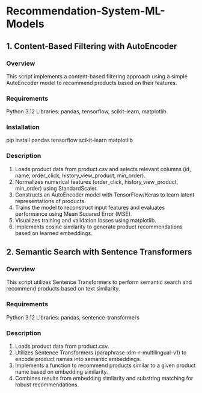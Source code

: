 # Recommendation-System-ML-Models
## 1. Content-Based Filtering with AutoEncoder
### Overview 
This script implements a content-based filtering approach using a simple AutoEncoder model to recommend products based on their features.
### Requirements 
Python 3.12
Libraries: pandas, tensorflow, scikit-learn, matplotlib
### Installation 
pip install pandas tensorflow scikit-learn matplotlib
### Description 
1. Loads product data from product.csv and selects relevant columns (id, name, order_click, history_view_product, min_order).
2. Normalizes numerical features (order_click, history_view_product, min_order) using StandardScaler.
3. Constructs an AutoEncoder model with TensorFlow/Keras to learn latent representations of products.
4. Trains the model to reconstruct input features and evaluates performance using Mean Squared Error (MSE).
5. Visualizes training and validation losses using matplotlib.
6. Implements cosine similarity to generate product recommendations based on learned embeddings.

## 2. Semantic Search with Sentence Transformers
### Overview
This script utilizes Sentence Transformers to perform semantic search and recommend products based on text similarity.
### Requirements 
Python 3.12 
Libraries: pandas, sentence-transformers
### Description 
1. Loads product data from product.csv.
2. Utilizes Sentence Transformers (paraphrase-xlm-r-multilingual-v1) to encode product names into semantic embeddings.
3. Implements a function to recommend products similar to a given product name based on embedding similarity.
4. Combines results from embedding similarity and substring matching for robust recommendations.
